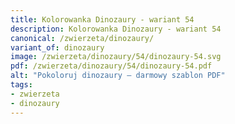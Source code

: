 ```yaml
---
title: Kolorowanka Dinozaury - wariant 54
description: Kolorowanka Dinozaury - wariant 54
canonical: /zwierzeta/dinozaury/
variant_of: dinozaury
image: /zwierzeta/dinozaury/54/dinozaury-54.svg
pdf: /zwierzeta/dinozaury/54/dinozaury-54.pdf
alt: "Pokoloruj dinozaury – darmowy szablon PDF"
tags:
- zwierzeta
- dinozaury
---
```

